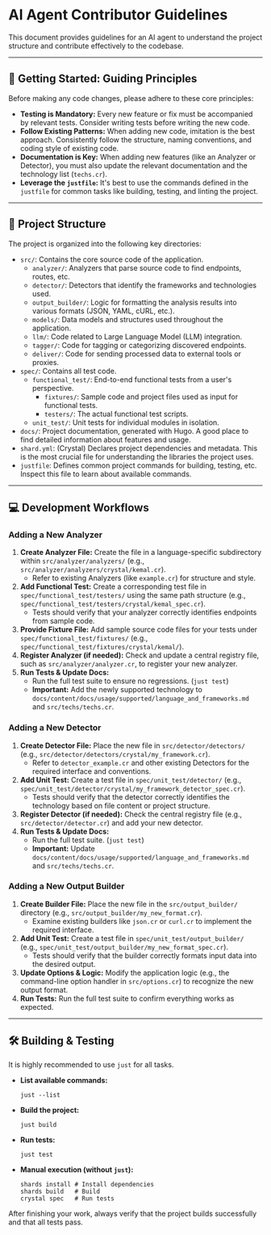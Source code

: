 # AI Agent Contributor Guidelines

This document provides guidelines for an AI agent to understand the project structure and contribute effectively to the codebase.

---

## 🚀 Getting Started: Guiding Principles

Before making any code changes, please adhere to these core principles:

* **Testing is Mandatory:** Every new feature or fix must be accompanied by relevant tests. Consider writing tests before writing the new code.
* **Follow Existing Patterns:** When adding new code, imitation is the best approach. Consistently follow the structure, naming conventions, and coding style of existing code.
* **Documentation is Key:** When adding new features (like an Analyzer or Detector), you must also update the relevant documentation and the technology list (`techs.cr`).
* **Leverage the `justfile`:** It's best to use the commands defined in the `justfile` for common tasks like building, testing, and linting the project.

---

## 📂 Project Structure

The project is organized into the following key directories:

* `src/`: Contains the core source code of the application.
    * `analyzer/`: Analyzers that parse source code to find endpoints, routes, etc.
    * `detector/`: Detectors that identify the frameworks and technologies used.
    * `output_builder/`: Logic for formatting the analysis results into various formats (JSON, YAML, cURL, etc.).
    * `models/`: Data models and structures used throughout the application.
    * `llm/`: Code related to Large Language Model (LLM) integration.
    * `tagger/`: Code for tagging or categorizing discovered endpoints.
    * `deliver/`: Code for sending processed data to external tools or proxies.
* `spec/`: Contains all test code.
    * `functional_test/`: End-to-end functional tests from a user's perspective.
        * `fixtures/`: Sample code and project files used as input for functional tests.
        * `testers/`: The actual functional test scripts.
    * `unit_test/`: Unit tests for individual modules in isolation.
* `docs/`: Project documentation, generated with Hugo. A good place to find detailed information about features and usage.
* `shard.yml`: (Crystal) Declares project dependencies and metadata. This is the most crucial file for understanding the libraries the project uses.
* `justfile`: Defines common project commands for building, testing, etc. Inspect this file to learn about available commands.

---

## 💻 Development Workflows

### Adding a New Analyzer

1.  **Create Analyzer File:** Create the file in a language-specific subdirectory within `src/analyzer/analyzers/` (e.g., `src/analyzer/analyzers/crystal/kemal.cr`).
    * Refer to existing Analyzers (like `example.cr`) for structure and style.
2.  **Add Functional Test:** Create a corresponding test file in `spec/functional_test/testers/` using the same path structure (e.g., `spec/functional_test/testers/crystal/kemal_spec.cr`).
    * Tests should verify that your analyzer correctly identifies endpoints from sample code.
3.  **Provide Fixture File:** Add sample source code files for your tests under `spec/functional_test/fixtures/` (e.g., `spec/functional_test/fixtures/crystal/kemal/`).
4.  **Register Analyzer (if needed):** Check and update a central registry file, such as `src/analyzer/analyzer.cr`, to register your new analyzer.
5.  **Run Tests & Update Docs:**
    * Run the full test suite to ensure no regressions. (`just test`)
    * **Important:** Add the newly supported technology to `docs/content/docs/usage/supported/language_and_frameworks.md` and `src/techs/techs.cr`.

### Adding a New Detector

1.  **Create Detector File:** Place the new file in `src/detector/detectors/` (e.g., `src/detector/detectors/crystal/my_framework.cr`).
    * Refer to `detector_example.cr` and other existing Detectors for the required interface and conventions.
2.  **Add Unit Test:** Create a test file in `spec/unit_test/detector/` (e.g., `spec/unit_test/detector/crystal/my_framework_detector_spec.cr`).
    * Tests should verify that the detector correctly identifies the technology based on file content or project structure.
3.  **Register Detector (if needed):** Check the central registry file (e.g., `src/detector/detector.cr`) and add your new detector.
4.  **Run Tests & Update Docs:**
    * Run the full test suite. (`just test`)
    * **Important:** Update `docs/content/docs/usage/supported/language_and_frameworks.md` and `src/techs/techs.cr`.

### Adding a New Output Builder

1.  **Create Builder File:** Place the new file in the `src/output_builder/` directory (e.g., `src/output_builder/my_new_format.cr`).
    * Examine existing builders like `json.cr` or `curl.cr` to implement the required interface.
2.  **Add Unit Test:** Create a test file in `spec/unit_test/output_builder/` (e.g., `spec/unit_test/output_builder/my_new_format_spec.cr`).
    * Tests should verify that the builder correctly formats input data into the desired output.
3.  **Update Options & Logic:** Modify the application logic (e.g., the command-line option handler in `src/options.cr`) to recognize the new output format.
4.  **Run Tests:** Run the full test suite to confirm everything works as expected.

---

## 🛠️ Building & Testing

It is highly recommended to use `just` for all tasks.

* **List available commands:**
    ```
    just --list
    ```
* **Build the project:**
    ```
    just build
    ```
* **Run tests:**
    ```
    just test
    ```
* **Manual execution (without `just`):**
    ```
    shards install # Install dependencies
    shards build   # Build
    crystal spec   # Run tests
    ```

After finishing your work, always verify that the project builds successfully and that all tests pass.
